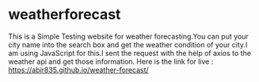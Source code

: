 # weatherforecast

This is a Simple Testing website for weather forecasting.You can put your city name into the search box and get the weather condition of your city.I am using JavaScript for this.I sent the request with the help of axios to the weather api and get those information.
Here is the link for live : https://abir835.github.io/weather-forecast/
